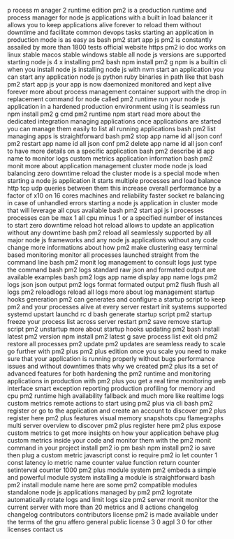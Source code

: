 p rocess m anager 2 runtime edition pm2 is a production runtime and process manager for node js applications with a built in load balancer it allows you to keep applications alive forever to reload them without downtime and facilitate common devops tasks starting an application in production mode is as easy as bash pm2 start app js pm2 is constantly assailed by more than 1800 tests official website https pm2 io doc works on linux stable macos stable windows stable all node js versions are supported starting node js 4 x installing pm2 bash npm install pm2 g npm is a builtin cli when you install node js installing node js with nvm start an application you can start any application node js python ruby binaries in path like that bash pm2 start app js your app is now daemonized monitored and kept alive forever more about process management container support with the drop in replacement command for node called pm2 runtime run your node js application in a hardened production environment using it is seamless run npm install pm2 g cmd pm2 runtime npm start read more about the dedicated integration managing applications once applications are started you can manage them easily to list all running applications bash pm2 list managing apps is straightforward bash pm2 stop app name id all json conf pm2 restart app name id all json conf pm2 delete app name id all json conf to have more details on a specific application bash pm2 describe id app name to monitor logs custom metrics application information bash pm2 monit more about application management cluster mode node js load balancing zero downtime reload the cluster mode is a special mode when starting a node js application it starts multiple processes and load balance http tcp udp queries between them this increase overall performance by a factor of x10 on 16 cores machines and reliability faster socket re balancing in case of unhandled errors starting a node js application in cluster mode that will leverage all cpus available bash pm2 start api js i processes processes can be max 1 all cpu minus 1 or a specified number of instances to start zero downtime reload hot reload allows to update an application without any downtime bash pm2 reload all seamlessly supported by all major node js frameworks and any node js applications without any code change more informations about how pm2 make clustering easy terminal based monitoring monitor all processes launched straight from the command line bash pm2 monit log management to consult logs just type the command bash pm2 logs standard raw json and formated output are available examples bash pm2 logs app name display app name logs pm2 logs json json output pm2 logs format formated output pm2 flush flush all logs pm2 reloadlogs reload all logs more about log management startup hooks generation pm2 can generates and configure a startup script to keep pm2 and your processes alive at every server restart init systems supported systemd upstart launchd rc d bash generate startup script pm2 startup freeze your process list across server restart pm2 save remove startup script pm2 unstartup more about startup hooks updating pm2 bash install latest pm2 version npm install pm2 latest g save process list exit old pm2 restore all processes pm2 update pm2 updates are seamless ready to scale go further with pm2 plus pm2 plus edition once you scale you need to make sure that your application is running properly without bugs performance issues and without downtimes thats why we created pm2 plus its a set of advanced features for both hardening the pm2 runtime and monitoring applications in production with pm2 plus you get a real time monitoring web interface smart exception reporting production profiling for memory and cpu pm2 runtime high availability fallback and much more like realtime logs custom metrics remote actions to start using pm2 plus via cli bash pm2 register or go to the application and create an account to discover pm2 plus register here pm2 plus features visual memory snapshots cpu flamegraphs multi server overview to discover pm2 plus register here pm2 plus expose custom metrics to get more insights on how your application behave plug custom metrics inside your code and monitor them with the pm2 monit command in your project install pm2 io pm bash npm install pm2 io save then plug a custom metric javascript const io require pm2 io let counter 1 const latency io metric name counter value function return counter setinterval counter 1000 pm2 plus module system pm2 embeds a simple and powerful module system installing a module is straightforward bash pm2 install module name here are some pm2 compatible modules standalone node js applications managed by pm2 pm2 logrotate automatically rotate logs and limit logs size pm2 server monit monitor the current server with more than 20 metrics and 8 actions changelog changelog contributors contributors license pm2 is made available under the terms of the gnu affero general public license 3 0 agpl 3 0 for other licenses contact us